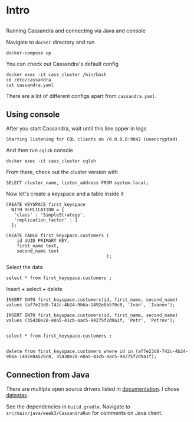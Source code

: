 # Intro

## 

Running Cassandra and connecting via Java and console

Navigate to `docker` directory and run
```shell
docker-compose up
```

You can check out Cassandra's default config 
```shell
docker exec -it cass_cluster /bin/bash
cd /etc/cassandra
cat cassandra.yaml
```

There are a lot of different configs apart from `cassandra.yaml`. 

## Using console


After you start Cassandra, wait until this line apper in logs
```
Starting listening for CQL clients on /0.0.0.0:9042 (unencrypted).
```

And then run `cqlsh` console
```shell
docker exec -it cass_cluster cqlsh
```

From there, check out the cluster version with
```cassandraql
SELECT cluster_name, listen_address FROM system.local;
```

Now let's create a keyspace and a table inside it
```cassandraql
CREATE KEYSPACE first_keyspace
  WITH REPLICATION = { 
   'class' : 'SimpleStrategy', 
   'replication_factor' : 1 
  };

CREATE TABLE first_keyspace.customers (
    id UUID PRIMARY KEY,
    first_name text,
    second_name text
                                      );
```

Select the data
```cassandraql
select * from first_keyspace.customers ;
```

Insert + select + delete
```cassandraql
INSERT INTO first_keyspace.customers(id, first_name, second_name)
values (af7e23d8-742c-4b24-9b6a-1492e8a570c8, 'Ivan', 'Ivanov');

INSERT INTO first_keyspace.customers(id, first_name, second_name)
values (35430e28-e0a5-41cb-aac5-94275f2d9a1f, 'Petr', 'Petrov');


select * from first_keyspace.customers ;


delete from first_keyspace.customers where id in (af7e23d8-742c-4b24-9b6a-1492e8a570c8, 35430e28-e0a5-41cb-aac5-94275f2d9a1f);
```

## Connection from Java

There are multiple open source drivers listed in [documentation](https://cassandra.apache.org/doc/latest/cassandra/getting_started/drivers.html). 
I chose [datastax](https://github.com/datastax/java-driver).

See the dependencies in `build.gradle`. Navigate to `src/main/java/week3/CassandraRun` for comments on Java client.
